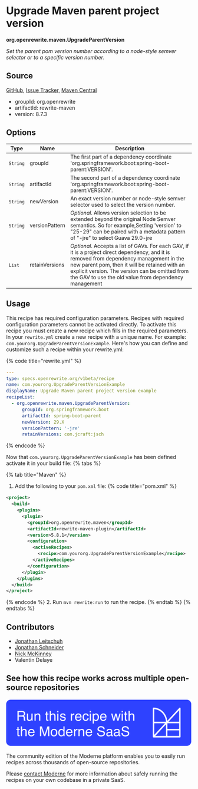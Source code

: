 # Upgrade Maven parent project version

**org.openrewrite.maven.UpgradeParentVersion**

_Set the parent pom version number according to a node-style semver selector or to a specific version number._

## Source

[GitHub](https://github.com/openrewrite/rewrite/blob/main/rewrite-maven/src/main/java/org/openrewrite/maven/UpgradeParentVersion.java), [Issue Tracker](https://github.com/openrewrite/rewrite/issues), [Maven Central](https://central.sonatype.com/artifact/org.openrewrite/rewrite-maven/8.7.3/jar)

* groupId: org.openrewrite
* artifactId: rewrite-maven
* version: 8.7.3

## Options

| Type | Name | Description |
| -- | -- | -- |
| `String` | groupId | The first part of a dependency coordinate 'org.springframework.boot:spring-boot-parent:VERSION'. |
| `String` | artifactId | The second part of a dependency coordinate 'org.springframework.boot:spring-boot-parent:VERSION'. |
| `String` | newVersion | An exact version number or node-style semver selector used to select the version number. |
| `String` | versionPattern | *Optional*. Allows version selection to be extended beyond the original Node Semver semantics. So for example,Setting 'version' to "25-29" can be paired with a metadata pattern of "-jre" to select Guava 29.0-jre |
| `List` | retainVersions | *Optional*. Accepts a list of GAVs. For each GAV, if it is a project direct dependency, and it is removed from dependency management in the new parent pom, then it will be retained with an explicit version. The version can be omitted from the GAV to use the old value from dependency management |


## Usage

This recipe has required configuration parameters. Recipes with required configuration parameters cannot be activated directly. To activate this recipe you must create a new recipe which fills in the required parameters. In your `rewrite.yml` create a new recipe with a unique name. For example: `com.yourorg.UpgradeParentVersionExample`.
Here's how you can define and customize such a recipe within your rewrite.yml:

{% code title="rewrite.yml" %}
```yaml
---
type: specs.openrewrite.org/v1beta/recipe
name: com.yourorg.UpgradeParentVersionExample
displayName: Upgrade Maven parent project version example
recipeList:
  - org.openrewrite.maven.UpgradeParentVersion:
      groupId: org.springframework.boot
      artifactId: spring-boot-parent
      newVersion: 29.X
      versionPattern: '-jre'
      retainVersions: com.jcraft:jsch
```
{% endcode %}

Now that `com.yourorg.UpgradeParentVersionExample` has been defined activate it in your build file:
{% tabs %}

{% tab title="Maven" %}
1. Add the following to your `pom.xml` file:
{% code title="pom.xml" %}
```xml
<project>
  <build>
    <plugins>
      <plugin>
        <groupId>org.openrewrite.maven</groupId>
        <artifactId>rewrite-maven-plugin</artifactId>
        <version>5.8.1</version>
        <configuration>
          <activeRecipes>
            <recipe>com.yourorg.UpgradeParentVersionExample</recipe>
          </activeRecipes>
        </configuration>
      </plugin>
    </plugins>
  </build>
</project>
```
{% endcode %}
2. Run `mvn rewrite:run` to run the recipe.
{% endtab %}
{% endtabs %}

## Contributors
* [Jonathan Leitschuh](mailto:jonathan.leitschuh@gmail.com)
* [Jonathan Schneider](mailto:jkschneider@gmail.com)
* [Nick McKinney](mailto:mckinneynicholas@gmail.com)
* Valentin Delaye


## See how this recipe works across multiple open-source repositories

[![Moderne Link Image](/.gitbook/assets/ModerneRecipeButton.png)](https://app.moderne.io/recipes/org.openrewrite.maven.UpgradeParentVersion)

The community edition of the Moderne platform enables you to easily run recipes across thousands of open-source repositories.

Please [contact Moderne](https://moderne.io/product) for more information about safely running the recipes on your own codebase in a private SaaS.
